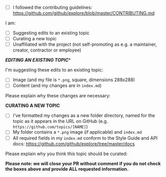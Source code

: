 - [ ] I followed the contributing guidelines: https://github.com/github/explore/blob/master/CONTRIBUTING.md

I am:
  - [ ] Suggesting edits to an existing topic
  - [ ] Curating a new topic
  - [ ] Unaffiliated with the project (not self-promoting as e.g. a maintainer, creator, contractor or employee)

***********EDITING AN EXISTING TOPIC************

I'm suggesting these edits to an existing topic:
- [ ] Image (and my file is `*.png`, square, dimensions 288x288)
- [ ] Content (and my changes are in `index.md`)

Please explain why these changes are necessary:


************CURATING A NEW TOPIC************

- [ ] I've formatted my changes as a new folder directory, named for the topic as it appears in the URL on GitHub (e.g. `https://github.com/topics/[NAME]`)
- [ ] My folder contains a `*.png` image (if applicable) and `index.md`
- [ ] All required fields in my `index.md` conform to the Style Guide and API docs: https://github.com/github/explore/tree/master/docs

Please explain why you think this topic should be curated:

**Please note: we will close your PR without comment if you do not check the boxes above and provide ALL requested information.**
